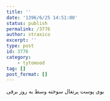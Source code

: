 ```yaml
---
title: ''
date: '1396/6/25 14:51:00'
status: publish
permalink: /3776
author: straxico
excerpt: ''
type: post
id: 3776
category:
    - tytomood
tag: []
post_format: []
---
```

بوی پوست پرتغال سوخته وسط یه روز برفی